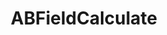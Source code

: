 ---
title: ABFieldCalculate
layout: module
mod: 'module:ABFieldCalculate'
category: platform-dataFields
---